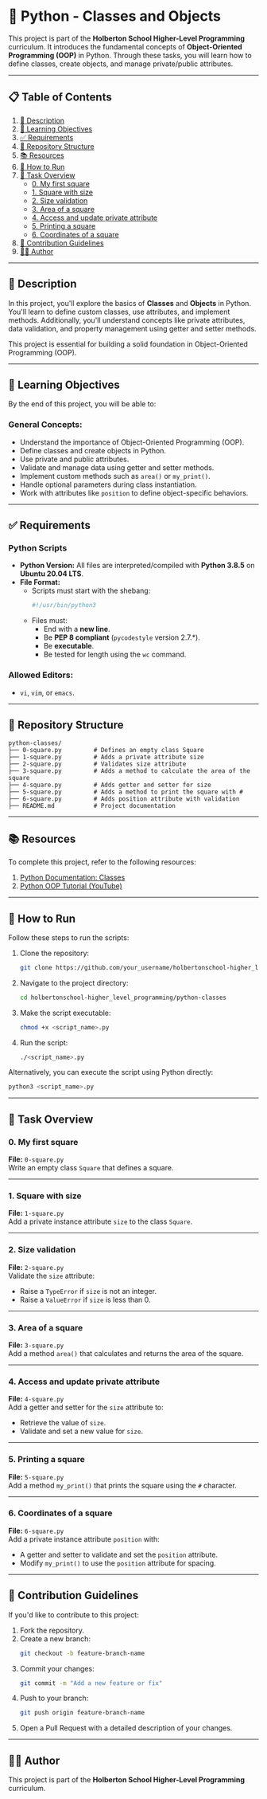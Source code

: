
# 🐍 Python - Classes and Objects

This project is part of the **Holberton School Higher-Level Programming** curriculum. It introduces the fundamental concepts of **Object-Oriented Programming (OOP)** in Python. Through these tasks, you will learn how to define classes, create objects, and manage private/public attributes.

---

## 📋 Table of Contents

1. [📖 Description](#-description)  
2. [🎯 Learning Objectives](#-learning-objectives)  
3. [✅ Requirements](#-requirements)  
4. [📂 Repository Structure](#-repository-structure)  
5. [📚 Resources](#-resources)  
6. [🚀 How to Run](#-how-to-run)  
7. [📝 Task Overview](#-task-overview)  
   - [0. My first square](#0-my-first-square)  
   - [1. Square with size](#1-square-with-size)  
   - [2. Size validation](#2-size-validation)  
   - [3. Area of a square](#3-area-of-a-square)  
   - [4. Access and update private attribute](#4-access-and-update-private-attribute)  
   - [5. Printing a square](#5-printing-a-square)  
   - [6. Coordinates of a square](#6-coordinates-of-a-square)  
8. [🤝 Contribution Guidelines](#-contribution-guidelines)  
9. [👨‍💻 Author](#-author)  

---

## 📖 Description

In this project, you'll explore the basics of **Classes** and **Objects** in Python. You'll learn to define custom classes, use attributes, and implement methods. Additionally, you'll understand concepts like private attributes, data validation, and property management using getter and setter methods.

This project is essential for building a solid foundation in Object-Oriented Programming (OOP).

---

## 🎯 Learning Objectives

By the end of this project, you will be able to:

### General Concepts:
- Understand the importance of Object-Oriented Programming (OOP).
- Define classes and create objects in Python.
- Use private and public attributes.
- Validate and manage data using getter and setter methods.
- Implement custom methods such as `area()` or `my_print()`.
- Handle optional parameters during class instantiation.
- Work with attributes like `position` to define object-specific behaviors.

---

## ✅ Requirements

### Python Scripts
- **Python Version:** All files are interpreted/compiled with **Python 3.8.5** on **Ubuntu 20.04 LTS**.
- **File Format:**
  - Scripts must start with the shebang:
    ```bash
    #!/usr/bin/python3
    ```
  - Files must:
    - End with a **new line**.
    - Be **PEP 8 compliant** (`pycodestyle` version 2.7.*).
    - Be **executable**.
    - Be tested for length using the `wc` command.

### Allowed Editors:
- `vi`, `vim`, or `emacs`.

---

## 📂 Repository Structure

```plaintext
python-classes/
├── 0-square.py         # Defines an empty class Square
├── 1-square.py         # Adds a private attribute size
├── 2-square.py         # Validates size attribute
├── 3-square.py         # Adds a method to calculate the area of the square
├── 4-square.py         # Adds getter and setter for size
├── 5-square.py         # Adds a method to print the square with #
├── 6-square.py         # Adds position attribute with validation
├── README.md           # Project documentation
```

---

## 📚 Resources

To complete this project, refer to the following resources:

1. [Python Documentation: Classes](https://docs.python.org/3/tutorial/classes.html)  
2. [Python OOP Tutorial (YouTube)](https://www.youtube.com/watch?v=apACNr7DC_s)  

---

## 🚀 How to Run

Follow these steps to run the scripts:

1. Clone the repository:
   ```bash
   git clone https://github.com/your_username/holbertonschool-higher_level_programming.git
   ```

2. Navigate to the project directory:
   ```bash
   cd holbertonschool-higher_level_programming/python-classes
   ```

3. Make the script executable:
   ```bash
   chmod +x <script_name>.py
   ```

4. Run the script:
   ```bash
   ./<script_name>.py
   ```

Alternatively, you can execute the script using Python directly:
```bash
python3 <script_name>.py
```

---

## 📝 Task Overview

### 0. My first square
**File:** `0-square.py`  
Write an empty class `Square` that defines a square.

---

### 1. Square with size
**File:** `1-square.py`  
Add a private instance attribute `size` to the class `Square`.

---

### 2. Size validation
**File:** `2-square.py`  
Validate the `size` attribute:
- Raise a `TypeError` if `size` is not an integer.
- Raise a `ValueError` if `size` is less than 0.

---

### 3. Area of a square
**File:** `3-square.py`  
Add a method `area()` that calculates and returns the area of the square.

---

### 4. Access and update private attribute
**File:** `4-square.py`  
Add a getter and setter for the `size` attribute to:
- Retrieve the value of `size`.
- Validate and set a new value for `size`.

---

### 5. Printing a square
**File:** `5-square.py`  
Add a method `my_print()` that prints the square using the `#` character.

---

### 6. Coordinates of a square
**File:** `6-square.py`  
Add a private instance attribute `position` with:
- A getter and setter to validate and set the `position` attribute.
- Modify `my_print()` to use the `position` attribute for spacing.

---

## 🤝 Contribution Guidelines

If you'd like to contribute to this project:

1. Fork the repository.
2. Create a new branch:
   ```bash
   git checkout -b feature-branch-name
   ```
3. Commit your changes:
   ```bash
   git commit -m "Add a new feature or fix"
   ```
4. Push to your branch:
   ```bash
   git push origin feature-branch-name
   ```
5. Open a Pull Request with a detailed description of your changes.

---

## 👨‍💻 Author

This project is part of the **Holberton School Higher-Level Programming** curriculum.  
```

